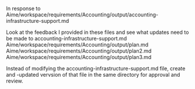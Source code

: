 In response to Aime/workspace/requirements/Accounting/output/accounting-infrastructure-support.md

Look at the feedback I provided in these files and see what updates need to be made to accounting-infrastructure-support.md
Aime/workspace/requirements/Accounting/output/plan.md
Aime/workspace/requirements/Accounting/output/plan2.md
Aime/workspace/requirements/Accounting/output/plan3.md

Instead of modifying the accounting-infrastructure-support.md file, create and -updated vervsion of that file in the same directory for approval and review.